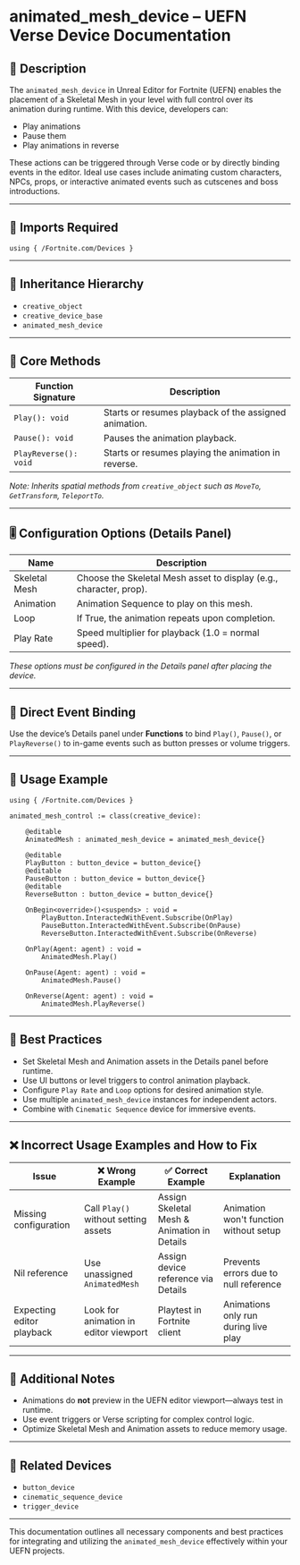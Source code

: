 # animated_mesh_device – UEFN Verse Device Documentation

## 🔹 Description
The `animated_mesh_device` in Unreal Editor for Fortnite (UEFN) enables the placement of a Skeletal Mesh in your level with full control over its animation during runtime. With this device, developers can:

- Play animations
- Pause them
- Play animations in reverse

These actions can be triggered through Verse code or by directly binding events in the editor. Ideal use cases include animating custom characters, NPCs, props, or interactive animated events such as cutscenes and boss introductions.

---

## 🧱 Imports Required
```verse
using { /Fortnite.com/Devices }
```

---

## 🔗 Inheritance Hierarchy
- `creative_object`
- `creative_device_base`
- `animated_mesh_device`

---

## 🧩 Core Methods
| Function Signature | Description |
|---------------------|-------------|
| `Play(): void` | Starts or resumes playback of the assigned animation. |
| `Pause(): void` | Pauses the animation playback. |
| `PlayReverse(): void` | Starts or resumes playing the animation in reverse. |

*Note: Inherits spatial methods from `creative_object` such as `MoveTo`, `GetTransform`, `TeleportTo`.*

---

## 🎚 Configuration Options (Details Panel)
| Name | Description |
|------|-------------|
| Skeletal Mesh | Choose the Skeletal Mesh asset to display (e.g., character, prop). |
| Animation | Animation Sequence to play on this mesh. |
| Loop | If True, the animation repeats upon completion. |
| Play Rate | Speed multiplier for playback (1.0 = normal speed). |

*These options must be configured in the Details panel after placing the device.*

---

## 🔗 Direct Event Binding
Use the device’s Details panel under **Functions** to bind `Play()`, `Pause()`, or `PlayReverse()` to in-game events such as button presses or volume triggers.

---

## 🧰 Usage Example
```verse
using { /Fortnite.com/Devices }

animated_mesh_control := class(creative_device):

    @editable
    AnimatedMesh : animated_mesh_device = animated_mesh_device{}

    @editable
    PlayButton : button_device = button_device{}
    @editable
    PauseButton : button_device = button_device{}
    @editable
    ReverseButton : button_device = button_device{}

    OnBegin<override>()<suspends> : void =
        PlayButton.InteractedWithEvent.Subscribe(OnPlay)
        PauseButton.InteractedWithEvent.Subscribe(OnPause)
        ReverseButton.InteractedWithEvent.Subscribe(OnReverse)

    OnPlay(Agent: agent) : void =
        AnimatedMesh.Play()

    OnPause(Agent: agent) : void =
        AnimatedMesh.Pause()

    OnReverse(Agent: agent) : void =
        AnimatedMesh.PlayReverse()
```

---

## 🧠 Best Practices
- Set Skeletal Mesh and Animation assets in the Details panel before runtime.
- Use UI buttons or level triggers to control animation playback.
- Configure `Play Rate` and `Loop` options for desired animation style.
- Use multiple `animated_mesh_device` instances for independent actors.
- Combine with `Cinematic Sequence` device for immersive events.

---

## ❌ Incorrect Usage Examples and How to Fix
| Issue | ❌ Wrong Example | ✅ Correct Example | Explanation |
|-------|------------------|-------------------|-------------|
| Missing configuration | Call `Play()` without setting assets | Assign Skeletal Mesh & Animation in Details | Animation won't function without setup |
| Nil reference | Use unassigned `AnimatedMesh` | Assign device reference via Details | Prevents errors due to null reference |
| Expecting editor playback | Look for animation in editor viewport | Playtest in Fortnite client | Animations only run during live play |

---

## 📌 Additional Notes
- Animations do **not** preview in the UEFN editor viewport—always test in runtime.
- Use event triggers or Verse scripting for complex control logic.
- Optimize Skeletal Mesh and Animation assets to reduce memory usage.

---

## 🔗 Related Devices
- `button_device`
- `cinematic_sequence_device`
- `trigger_device`

---

This documentation outlines all necessary components and best practices for integrating and utilizing the `animated_mesh_device` effectively within your UEFN projects.

